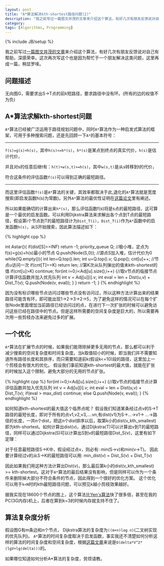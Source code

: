 ```yaml
---
layout: post
title: "A*算法解决kth-shortest路径问题(2)"
description: "我之前写过一篇图文并茂的文章来介绍这个算法，有好几次有朋友反馈说对自己有帮助，深感荣幸。这次再次写这个也是因为帮忙于一个朋友解决这类问题，这里再成一篇，稍显罗嗦。"
category:
tags: [Algorithms, Programming]
---
```

{% include JB/setup %}

我之前写过[一篇图文并茂的文章](http://cyukang.com/2010/08/02/astart-k-shortest-path.html)来介绍这个算法，有好几次有朋友反馈说对自己有帮助，深感荣幸。这次再次写这个也是因为帮忙于一个朋友解决这类问题，这里再成一篇，稍显罗嗦。


## 问题描述

无向图G，需要求出S->T点的前k短路径，要求路径中没有环。(所有的边的权值不为负)

## A\*算法求解kth-shortest问题

`A*`算法已经被广泛运用于路径规划问题中，同时`A*`算法作为一种启发式算法的框架，可用于多种搜索问题，还是先回顾一下`A*`的基本符号：

--------

`f(s)=g(s)+h(s)`，其中`h(s)<=h*(s)`，`h*(s)`是某点到终点的真实代价，`h(s)`是估计代价，

并且对s的任意后继t有：`h(t)+w(s,t)>=h(s)`，其中`w(s,t)`是从s转移到t的代价，

符合这条件的评估函数`f(s)`可以得到正确的最短路径。

--------

而这里评估函数`f(s)`是`A*`算法的关键，其效率都取决于此,退化的`A*`算法就是宽度搜索(即启发函数h(s)为常数)。另外`A*`算法的最优性证明在[这篇论文](http://www.cs.auckland.ac.nz/compsci767s2c/projectReportExamples.d/astarNilsson.pdf)里有阐述。

所以如果能确切的计算出来`h*(s)`，那么评估函数f(s)将是s点的最短路径，这可算是一个最优的启发函数。可以利用Dijkstra算法来求解出各个点到T点的最短路径，假设第i个节点到T的最短路径计为`Dist_T(i)`，`Dist_T(i)`作为`A*`函数中的启发函数`h(s)`，从S开始搜索，因此算法描述如下：

{% highlight cpp %}

int Astar(){
    if(dist[S]==INF) return -1;
    priority_queue<Node> Q;      //极小堆，定点为f(s)=g(s)+h(s)最小的节点
    Q.push(Node(S,0));           //源点S加入堆，估计代价为0
    while(!Q.empty()){
        int len=Q.top().len;
        int u=Q.top().v;
        Q.pop();
        cnt[u]++;       //节点u访问一次
        if(cnt[T]==K)
            return len; //第K次从队列弹出的值未kth-shortest的值
        if(cnt[u]>K)
            continue;
        for(int i=0;i<Adj[u].size();i++) {//取v节点的临接节点计算评估函数并加入优先队列
            int v = Adj[u][i].v;
            int eval = len + Dist(u,v) + Dist_T(v);
            Q.push(Node(v, eval));
        }
    }
    return -1;
}
{% endhighlight %}

因为没有标识哪些节点访问过哪些节点没有访问过，所以这种方法计算出来的结果路径可能含有环，即可能出现1->2->3->2->5，为了避免这样的情况可以在每个扩张Node里面增加当前路径已经访问过的点，在进行下一次扩张的时候可以避免访问这些已经在路径中的节点。但是这样所需要的空间复杂度是巨大的，所以需要再次用一些剪枝办法来避免过多的扩展。

## 一个优化

`A*`算法在扩展节点的时候，如果我们能筛除掉更多无用的节点，那么都可以利于减少搜索的空间复杂度和时间复杂度。当k取值较小的时候，即当我们并不需要知道所有路径长度和其排序，而只需要知道前k(假设k<=10)段的路径，这里加上一个剪枝会有很大的优化。 假设我们事前知道kth-shortest的最大值，就能在扩张的时候加入这个限制，避免大部分的无用的节点扩张。


{% highlight cpp %}
for(int i=0;i<Adj[u].size();i++) {//取v节点的临接节点计算评估函数并加入优先队列
    int v = Adj[u][i].v;
    int eval = len + Dist(u,v) + Dist_T(v);
    if(eval > max_dist)
        continue;
    else
        Q.push(Node(v, eval));
}
{% endhighlight %}


如何知道kth-shortest的最大值这个临界点呢？ 假设我们知道某条经过点v的S->T路径的最短长度，即对于所有的点v1,v2,v3,....vn,有dist(v1)为S->...->v1-> ...->路径的长度，一共n个dist，把这n个dist排序以后，取第k小的dist(v_kth_smallest)即为kth-shortest。如何计算出dist(v)，通过Dijkstra(T)可以计算出v到T的最短路径，同样可以通过Dijkstra(S)可以计算出S到v的最短路径Dist_S(v)，这里有如下定理：

对于任意最短路径S->K中，假设经过点v，则必有: min(S->v)和min(v->T)。
因此要计算经过v的从S->K的最短路径可以用: min_dist(v) = Dist_S(v) + Dist_T(v)

因此如果我们用这种方法计算出Dist(v)，那么最后第k小的dist(v_kth_smallest) >= kth-shortest。这对于`A*`算法的最后结果没有影响，但是同样可以作为一个条件来删除掉大部分不符合条件的节点，因此得到一个很好的优化方案。
这个优化可以用于`k<N`时的kth最短路径问题，可以预见k越小剪枝效果越好。

据我实现在18600个节点的图上，这个算法比[Yen's算法](http://mansci.journal.informs.org/content/17/11/712.abstract)快了很多倍，甚至在我的PC(3G内存)机上，后者在算到k=3的时候内存就支持不住了。


## 算法复杂度分析
假设图G有m条边和n个节点，
Dijkstra算法的复杂度为`((m+n)log n)`(二叉树实现的优先队列)。
`A*`算法的时间复杂度取决于启发函数，事实我还不清楚如何分析这样的算法的时间复杂度和空间复杂度，根据[这篇文章](http://richardxx.yo2.cn/articles/%E6%9C%80%E7%9F%AD%E8%B7%AFdijkstra%E7%AE%97%E6%B3%95%E7%9A%84%E4%B8%80%E4%BA%9B%E6%89%A9%E5%B1%95%E9%97%AE%E9%A2%98.html)来说是`O(delta*V^2*(lgV+lg(delta)))`的。

如果哪位知道如何分析A*算法的复杂度，劳烦请教。
